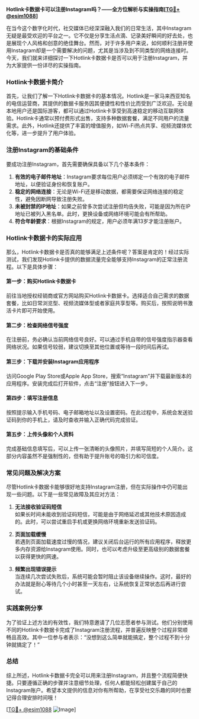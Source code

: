 **Hotlink卡数据卡可以注册Instagram吗？——全方位解析与实操指南[[TG💪+ @esim1088](https://t.me/s/esim1088)]**

在当今这个数字化时代，社交媒体已经深深融入我们的日常生活，其中Instagram无疑是最受欢迎的平台之一。它不仅是分享生活点滴、记录美好瞬间的好去处，也是展现个人风格和创意的绝佳舞台。然而，对于许多用户来说，如何顺利注册并使用Instagram却是一个需要解决的问题，尤其是当涉及到不同类型的网络连接时。今天，我们就来详细探讨一下Hotlink卡数据卡是否可以用于注册Instagram，并为大家提供一份详尽的实操指南。

### Hotlink卡数据卡简介

首先，让我们了解一下Hotlink卡数据卡的基本情况。Hotlink是一家马来西亚知名的电信运营商，其提供的数据卡服务因其便捷性和性价比而受到广泛欢迎。无论是本地用户还是国际游客，都可以通过Hotlink卡享受到高速稳定的移动互联网体验。Hotlink卡通常以预付费形式出售，支持多种数据套餐，满足不同用户的流量需求。此外，Hotlink还提供了丰富的增值服务，如Wi-Fi热点共享、视频流媒体优化等，进一步提升了用户体验。

### 注册Instagram的基础条件

要成功注册Instagram，首先需要确保具备以下几个基本条件：

1. **有效的电子邮件地址**：Instagram要求每位用户必须绑定一个有效的电子邮件地址，以便验证身份和恢复账户。
2. **稳定的网络连接**：无论是Wi-Fi还是移动数据，都需要保证网络连接的稳定性，避免因断网导致注册失败。
3. **未被封禁的IP地址**：如果之前曾多次尝试注册但均告失败，可能是因为所在IP地址已被列入黑名单。此时，更换设备或网络环境可能会有所帮助。
4. **符合年龄要求**：根据Instagram的规定，用户必须年满13岁才能注册账户。

### Hotlink卡数据卡的实际应用

那么，Hotlink卡数据卡是否真的能够满足上述条件呢？答案是肯定的！经过实际测试，我们发现Hotlink卡提供的数据流量完全能够支持Instagram的正常注册流程。以下是具体步骤：

#### 第一步：购买Hotlink卡数据卡

前往当地授权经销商或官方网站购买Hotlink卡数据卡。选择适合自己需求的数据套餐，比如日常浏览型、视频流媒体型或者家庭共享型等。购买后，按照说明书激活卡片即可开始使用。

#### 第二步：检查网络信号强度

在注册前，务必确认当前网络信号良好。可以通过手机自带的信号强度指示器查看网络状况。如果信号较弱，建议切换至其他位置或等待一段时间后再试。

#### 第三步：下载并安装Instagram应用程序

访问Google Play Store或Apple App Store，搜索“Instagram”并下载最新版本的应用程序。安装完成后打开软件，点击“注册”按钮进入下一步。

#### 第四步：填写注册信息

按照提示输入手机号码、电子邮箱地址以及设置密码。在此过程中，系统会发送验证码到你的手机上，请及时查收并输入正确代码完成验证。

#### 第五步：上传头像和个人资料

完成基础信息填写后，可以上传一张清晰的头像照片，并填写简短的个人简介。这部分内容虽然不是强制性的，但有助于提升账号的吸引力和可信度。

### 常见问题及解决方案

尽管Hotlink卡数据卡能够很好地支持Instagram注册，但在实际操作中仍可能出现一些问题。以下是一些常见故障及其应对方法：

1. **无法接收验证码短信**  
   如果长时间未能收到验证码短信，可能是由于网络延迟或其他技术原因造成的。此时，可以尝试重启手机或更换网络环境重新发送验证码。

2. **页面加载缓慢**  
   若遇到页面加载速度过慢的情况，建议关闭后台运行的所有应用程序，释放更多内存资源给Instagram使用。同时，也可以考虑升级至更高级别的数据套餐以获得更快的网速。

3. **频繁出现错误提示**  
   当连续几次尝试失败后，系统可能会暂时阻止该设备继续操作。这时，最好的办法就是耐心等待几个小时甚至一天左右，让系统恢复正常状态后再进行尝试。

### 实践案例分享

为了验证上述方法的有效性，我们特意邀请了几位志愿者参与测试。他们分别使用不同的Hotlink卡数据卡完成了Instagram注册流程，并普遍反映整个过程非常顺畅且高效。其中一位参与者表示：“没想到这么简单就能搞定，整个过程不到十分钟就搞定了！”

### 总结

综上所述，Hotlink卡数据卡完全可以用来注册Instagram，并且整个流程简便快捷。只要遵循正确的步骤并注意细节处理，任何人都能轻松创建属于自己的Instagram账户。希望本文提供的信息对你有所帮助，在享受社交乐趣的同时也要记得合理安排时间哦！

[[TG💪+ @esim1088](https://t.me/s/esim1088) ![Image](https://i.postimg.cc/4NQfJmqS/Snipaste-2025-05-13-00-14-12.png)]